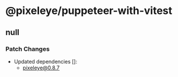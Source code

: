 # @pixeleye/puppeteer-with-vitest

## null

### Patch Changes

- Updated dependencies []:
  - pixeleye@0.8.7
